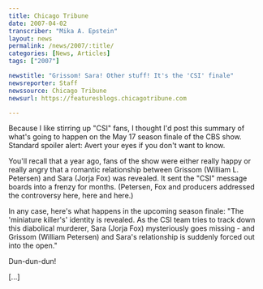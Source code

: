 ```yaml
---
title: Chicago Tribune
date: 2007-04-02
transcriber: "Mika A. Epstein"
layout: news
permalink: /news/2007/:title/
categories: [News, Articles]
tags: ["2007"]

newstitle: "Grissom! Sara! Other stuff! It's the 'CSI' finale"
newsreporter: Staff
newssource: Chicago Tribune
newsurl: https://featuresblogs.chicagotribune.com

---
```


Because I like stirring up "CSI" fans, I thought I'd post this summary of what's going to happen on the May 17 season finale of the CBS show. Standard spoiler alert: Avert your eyes if you don't want to know.

You'll recall that a year ago, fans of the show were either really happy or really angry that a romantic relationship between Grissom (William L. Petersen) and Sara (Jorja Fox) was revealed. It sent the "CSI" message boards into a frenzy for months. (Petersen, Fox and producers addressed the controversy here, here and here.)

In any case, here's what happens in the upcoming season finale: "The 'miniature killer's' identity is revealed. As the CSI team tries to track down this diabolical murderer, Sara (Jorja Fox) mysteriously goes missing - and Grissom (William Petersen) and Sara's relationship is suddenly forced out into the open."

Dun-dun-dun!

[...]
